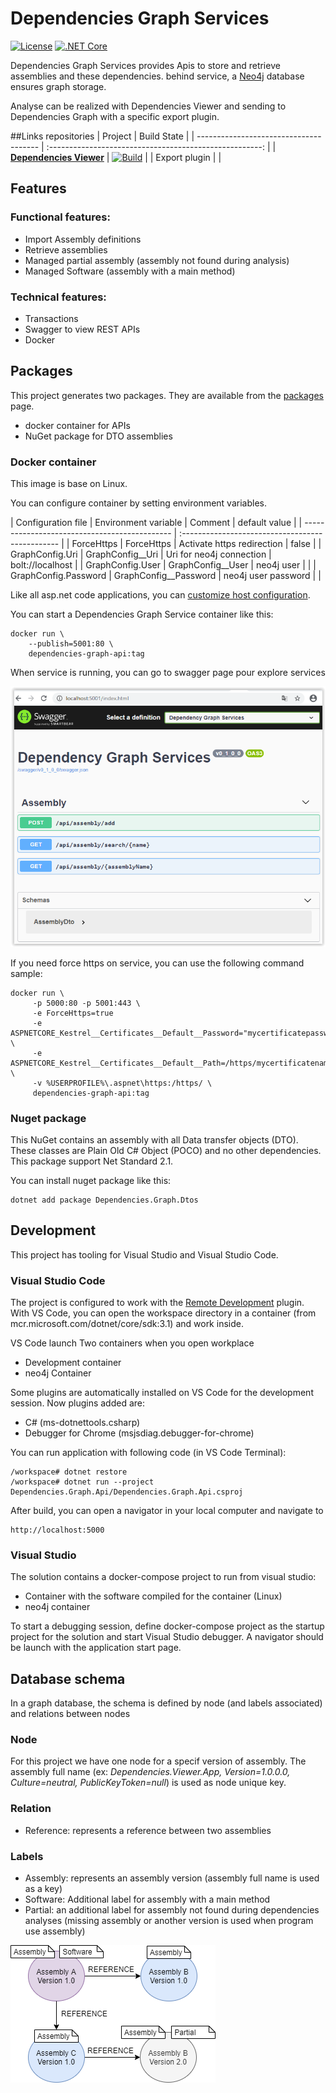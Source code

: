 # Dependencies Graph Services

[![License](https://img.shields.io/npm/l/@angular/cli.svg)](/LICENSE)
[![.NET Core][github-actions-badge]][github-actions]

Dependencies Graph Services provides Apis to store and retrieve assemblies and these dependencies. behind service, a [Neo4j][neo4j-url] database ensures graph storage.

Analyse can be realized with Dependencies Viewer and sending to Dependencies Graph with a specific export plugin.

##Links repositories
|        Project                         |                Build State                              | 
| -------------------------------------- | :-----------------------------------------------------: | 
| [**Dependencies Viewer**][viewer-url]  |      [![Build][viewer-badge]][viewer-url]               | 
| Export plugin                          |                                                         | 


## Features

### Functional features:

* Import Assembly definitions
* Retrieve assemblies
* Managed partial assembly (assembly not found during analysis)
* Managed Software (assembly with a main method)

### Technical features:

* Transactions
* Swagger to view REST APIs
* Docker

## Packages

This project generates two packages. They are available from the [packages][github-package] page.
* docker container for APIs
* NuGet package for DTO assemblies

### Docker container 

This image is base on Linux. 

You can configure container by setting environment variables.

|   Configuration file  | Environment variable  |          Comment           |   default value     |
| --------------------------------------------- | :----------------------------------------------- |
| ForceHttps            | ForceHttps            | Activate https redirection | false               |
| GraphConfig.Uri       | GraphConfig__Uri      | Uri for neo4j connection   | bolt://localhost    |
| GraphConfig.User      | GraphConfig__User     | neo4j user                 |                     |
| GraphConfig.Password  | GraphConfig__Password | neo4j user password        |                     |

Like all asp.net code applications, you can [customize host configuration][host-configuration-ms].

You can start a Dependencies Graph Service container like this:

```
docker run \
    --publish=5001:80 \
    dependencies-graph-api:tag
```
When service is running, you can go to swagger page pour explore services

<img src="doc/images/swagger.png"/>

If you need force https on service, you can use the following command sample:

```
docker run \
     -p 5000:80 -p 5001:443 \
     -e ForceHttps=true
     -e ASPNETCORE_Kestrel__Certificates__Default__Password="mycertificatepassword" \
     -e ASPNETCORE_Kestrel__Certificates__Default__Path=/https/mycertificatename.pfx \ 
     -v %USERPROFILE%\.aspnet\https:/https/ \
     dependencies-graph-api:tag
```

### Nuget package

This NuGet contains an assembly with all Data transfer objects (DTO). These classes are Plain Old C# Object (POCO) and no other dependencies.
This package support Net Standard 2.1.

You can install nuget package like this:

```
dotnet add package Dependencies.Graph.Dtos
```

## Development

This project has tooling for Visual Studio and Visual Studio Code.

### Visual Studio Code

The project is configured to work with the [Remote Development][remote-development-plugin-url] plugin. With VS Code, you can open the workspace directory in a container (from mcr.microsoft.com/dotnet/core/sdk:3.1) and work inside.

VS Code launch Two containers when you open workplace
* Development container
* neo4j Container

Some plugins are automatically installed on VS Code for the development session. Now plugins added are:
* C# (ms-dotnettools.csharp)
* Debugger for Chrome (msjsdiag.debugger-for-chrome)

You can run application with following code (in VS Code Terminal):

```
/workspace# dotnet restore
/workspace# dotnet run --project Dependencies.Graph.Api/Dependencies.Graph.Api.csproj
```

After build, you can open a navigator in your local computer and navigate to
```
http://localhost:5000
```

### Visual Studio 

The solution contains a docker-compose project to run from visual studio:
* Container with the software compiled for the container (Linux)
* neo4j container

To start a debugging session, define docker-compose project as the startup project for the solution and start Visual Studio debugger. A navigator should be launch with the application start page.

## Database schema

In a graph database, the schema is defined by node (and labels associated) and relations between nodes

### Node

For this project we have one node for a specif version of assembly. The assembly full name (ex: *Dependencies.Viewer.App, Version=1.0.0.0, Culture=neutral, PublicKeyToken=null*) is used as node unique key.

### Relation

* Reference: represents a reference between two assemblies

### Labels

* Assembly: represents an assembly version (assembly full name is used as a key)
* Software: Additional label for assembly with a main method
* Partial: an additional label for assembly not found during dependencies analyses (missing assembly or another version is used when program use assembly)

<img src="doc/images/database-schema.png"/>

[github-actions]:                   https://github.com/xclemence/Dependencies-graph-services/actions
[github-actions-badge]:             https://github.com/xclemence/Dependencies-graph-services/workflows/Build/badge.svg?branch=master
[github-package]:                   https://github.com/xclemence/dependencies-graph-services/packages

[viewer-badge]:                     https://github.com/xclemence/Dependencies.Viewer/workflows/Ms%20Build/badge.svg
[viewer-url]:                       https://github.com/xclemence/Dependencies.Viewer

[neo4j-url]:                        https://neo4j.com/
[remote-development-plugin-url]:    https://marketplace.visualstudio.com/items?itemName=ms-vscode-remote.vscode-remote-extensionpack 
[host-configuration-ms]:            https://docs.microsoft.com/en-us/aspnet/core/fundamentals/host/generic-host?view=aspnetcore-3.1#host-configuration